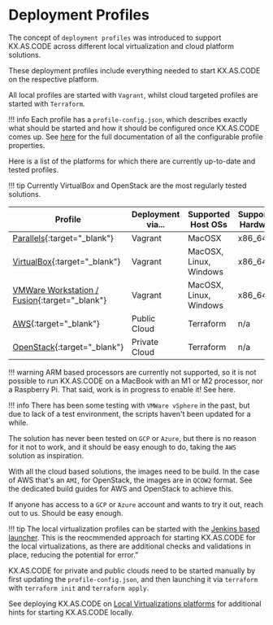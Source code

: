 # Deployment Profiles

The concept of `deployment profiles` was introduced to support KX.AS.CODE across different local virtualization and cloud platform solutions.

These deployment profiles include everything needed to start KX.AS.CODE on the respective platform.

All local profiles are started with `Vagrant`, whilst cloud targeted profiles are started with `Terraform`.

!!! info
    Each profile has a `profile-config.json`, which describes exactly what should be started and how it should be configured once KX.AS.CODE comes up. See [here](../../Deployment/Configuration-Options/) for the full documentation of all the configurable profile properties.

Here is a list of the platforms for which there are currently up-to-date and tested profiles.

!!! tip
    Currently VirtualBox and OpenStack are the most regularly tested solutions.

| Profile | Deployment via... | Supported Host OSs | Supported Hardware |
| --- | --- | --- | --- |
| [Parallels](https://github.com/Accenture/kx.as.code/tree/main/profiles/vagrant-parallels){:target="\_blank"} | Vagrant | MacOSX | x86_64 |
| [VirtualBox](https://github.com/Accenture/kx.as.code/tree/main/profiles/vagrant-virtualbox){:target="\_blank"} | Vagrant | MacOSX, Linux, Windows | x86_64 |
| [VMWare Workstation / Fusion](https://github.com/Accenture/kx.as.code/tree/main/profiles/vagrant-vmware-desktop){:target="\_blank"} | Vagrant | MacOSX, Linux, Windows | x86_64 |
| [AWS](https://github.com/Accenture/kx.as.code/tree/main/profiles/terraform-aws){:target="\_blank"} | Public Cloud | Terraform | n/a |
| [OpenStack](https://github.com/Accenture/kx.as.code/tree/main/profiles/terraform-openstack){:target="\_blank"} | Private Cloud | Terraform | n/a |

!!! warning
    ARM based processors are currently not supported, so it is not possible to run KX.AS.CODE on a MacBook with an M1 or M2 processor, nor a Raspberry Pi. That said, work is in progress to enable it! See here[](../../Build/Raspberry-Pi-Cluster/).

!!! info
    There has been some testing with `VMWare vSphere` in the past, but due to lack of a test environment, the scripts haven't been updated for a while.

The solution has never been tested on `GCP` or `Azure`, but there is no reason for it not to work, and it should be easy enough to do, taking the `AWS` solution as inspiration.

With all the cloud based solutions, the images need to be build. In the case of AWS that's an `AMI`, for OpenStack, the images are in `QCOW2` format.
See the dedicated build guides for AWS and OpenStack to achieve this.

If anyone has access to a `GCP` or `Azure` account and wants to try it out, reach out to us. Should be easy enough.

!!! tip
    The local virtualization profiles can be started with the [Jenkins based launcher](../../Deployment/Initial-Setup/). This is the reocmmended approach for starting KX.AS.CODE for the local virtualizations, as there are additional checks and validations in place, reducing the potential for error."

KX.AS.CODE for private and public clouds need to be started manually by first updating the `profile-config.json`, and then launching it via `terraform` with `terraform init` and `terraform apply`.

See deploying KX.AS.CODE on [Local Virtualizations platforms](../../Deployment/Local-Virtualizations/) for additional hints for starting KX.AS.CODE locally.
